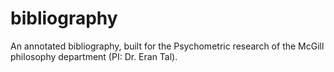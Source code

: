 # bibliography
An annotated bibliography, built for the Psychometric research of the McGill philosophy department (PI: Dr. Eran Tal).
